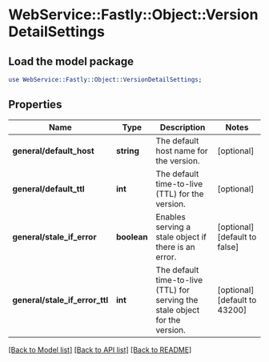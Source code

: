 # WebService::Fastly::Object::VersionDetailSettings

## Load the model package
```perl
use WebService::Fastly::Object::VersionDetailSettings;
```

## Properties
Name | Type | Description | Notes
------------ | ------------- | ------------- | -------------
**general/default_host** | **string** | The default host name for the version. | [optional] 
**general/default_ttl** | **int** | The default time-to-live (TTL) for the version. | [optional] 
**general/stale_if_error** | **boolean** | Enables serving a stale object if there is an error. | [optional] [default to false]
**general/stale_if_error_ttl** | **int** | The default time-to-live (TTL) for serving the stale object for the version. | [optional] [default to 43200]

[[Back to Model list]](../README.md#documentation-for-models) [[Back to API list]](../README.md#documentation-for-api-endpoints) [[Back to README]](../README.md)


